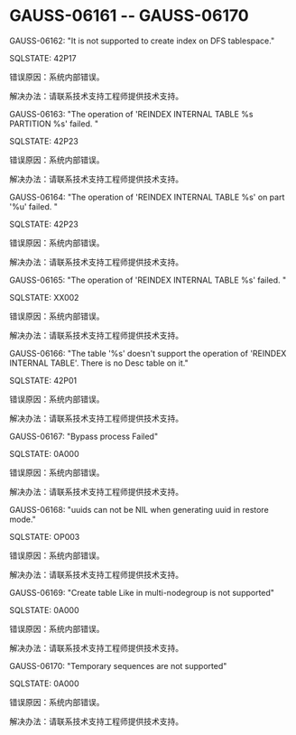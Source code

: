 # GAUSS-06161 -- GAUSS-06170<a name="ZH-CN_TOPIC_0000001163058720"></a>

GAUSS-06162: "It is not supported to create index on DFS tablespace."

SQLSTATE: 42P17

错误原因：系统内部错误。

解决办法：请联系技术支持工程师提供技术支持。

GAUSS-06163: "The operation of 'REINDEX INTERNAL TABLE %s PARTITION %s' failed. "

SQLSTATE: 42P23

错误原因：系统内部错误。

解决办法：请联系技术支持工程师提供技术支持。

GAUSS-06164: "The operation of 'REINDEX INTERNAL TABLE %s' on part '%u' failed. "

SQLSTATE: 42P23

错误原因：系统内部错误。

解决办法：请联系技术支持工程师提供技术支持。

GAUSS-06165: "The operation of 'REINDEX INTERNAL TABLE %s' failed. "

SQLSTATE: XX002

错误原因：系统内部错误。

解决办法：请联系技术支持工程师提供技术支持。

GAUSS-06166: "The table '%s' doesn't support the operation of 'REINDEX INTERNAL TABLE'. There is no Desc table on it."

SQLSTATE: 42P01

错误原因：系统内部错误。

解决办法：请联系技术支持工程师提供技术支持。

GAUSS-06167: "Bypass process Failed"

SQLSTATE: 0A000

错误原因：系统内部错误。

解决办法：请联系技术支持工程师提供技术支持。

GAUSS-06168: "uuids can not be NIL when generating uuid in restore mode."

SQLSTATE: OP003

错误原因：系统内部错误。

解决办法：请联系技术支持工程师提供技术支持。

GAUSS-06169: "Create table Like in multi-nodegroup is not supported"

SQLSTATE: 0A000

错误原因：系统内部错误。

解决办法：请联系技术支持工程师提供技术支持。

GAUSS-06170: "Temporary sequences are not supported"

SQLSTATE: 0A000

错误原因：系统内部错误。

解决办法：请联系技术支持工程师提供技术支持。

